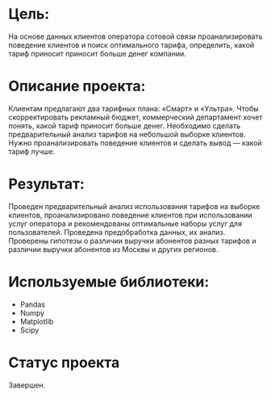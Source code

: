 # Цель:
На основе данных клиентов оператора сотовой связи проанализировать поведение клиентов и поиск оптимального тарифа, определить, какой тариф приносит приносит больше денег компании.
# Описание проекта:
Клиентам предлагают два тарифных плана: «Смарт» и «Ультра». Чтобы скорректировать рекламный бюджет, коммерческий департамент хочет понять, какой тариф приносит больше денег.
Необходимо сделать предварительный анализ тарифов на небольшой выборке клиентов. Нужно проанализировать поведение клиентов и сделать вывод — какой тариф лучше.
# Результат:
Проведен предварительный анализ использования тарифов на выборке клиентов, проанализировано поведение клиентов при использовании услуг оператора и рекомендованы оптимальные наборы услуг для пользователей. 
Проведена предобработка данных, их анализ. 
Проверены гипотезы о различии выручки абонентов разных тарифов и различии выручки абонентов из Москвы и других регионов.
# Используемые библиотеки:
- Pandas
- Numpy
- Matplotlib
- Scipy
# Статус проекта
Завершен.


